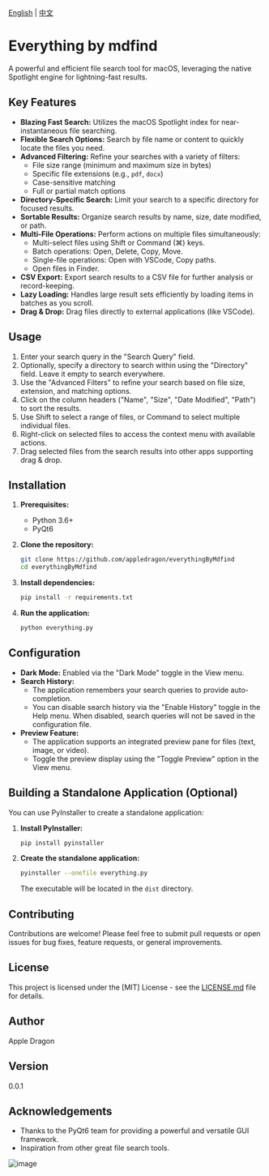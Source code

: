 [English](README.md) | [中文](README_CN.md)

# Everything by mdfind

A powerful and efficient file search tool for macOS, leveraging the native Spotlight engine for lightning-fast results.

## Key Features

*   **Blazing Fast Search:** Utilizes the macOS Spotlight index for near-instantaneous file searching.
*   **Flexible Search Options:** Search by file name or content to quickly locate the files you need.
*   **Advanced Filtering:** Refine your searches with a variety of filters:
    *   File size range (minimum and maximum size in bytes)
    *   Specific file extensions (e.g., `pdf`, `docx`)
    *   Case-sensitive matching
    *   Full or partial match options
*   **Directory-Specific Search:** Limit your search to a specific directory for focused results.
*   **Sortable Results:** Organize search results by name, size, date modified, or path.
*   **Multi-File Operations:** Perform actions on multiple files simultaneously:
    *   Multi-select files using Shift or Command (⌘) keys.
    *   Batch operations: Open, Delete, Copy, Move.
    *   Single-file operations: Open with VSCode, Copy paths.
    *   Open files in Finder.
*   **CSV Export:** Export search results to a CSV file for further analysis or record-keeping.
*   **Lazy Loading:** Handles large result sets efficiently by loading items in batches as you scroll.
*   **Drag & Drop:** Drag files directly to external applications (like VSCode).

## Usage

1.  Enter your search query in the "Search Query" field.
2.  Optionally, specify a directory to search within using the "Directory" field. Leave it empty to search everywhere.
3.  Use the "Advanced Filters" to refine your search based on file size, extension, and matching options.
4.  Click on the column headers ("Name", "Size", "Date Modified", "Path") to sort the results.
5.  Use Shift to select a range of files, or Command to select multiple individual files.
6.  Right-click on selected files to access the context menu with available actions.
7.  Drag selected files from the search results into other apps supporting drag & drop.

## Installation

1.  **Prerequisites:**
    *   Python 3.6+
    *   PyQt6

2.  **Clone the repository:**

    ```bash
    git clone https://github.com/appledragon/everythingByMdfind
    cd everythingByMdfind
    ```

3.  **Install dependencies:**

    ```bash
    pip install -r requirements.txt
    ```

4.  **Run the application:**

    ```bash
    python everything.py
    ```

## Configuration

* **Dark Mode:** Enabled via the "Dark Mode" toggle in the View menu.
* **Search History:**  
  - The application remembers your search queries to provide auto-completion.  
  - You can disable search history via the "Enable History" toggle in the Help menu. When disabled, search queries will not be saved in the configuration file.
* **Preview Feature:**  
  - The application supports an integrated preview pane for files (text, image, or video).  
  - Toggle the preview display using the "Toggle Preview" option in the View menu.

## Building a Standalone Application (Optional)

You can use PyInstaller to create a standalone application:

1.  **Install PyInstaller:**

    ```bash
    pip install pyinstaller
    ```

2.  **Create the standalone application:**

    ```bash
    pyinstaller --onefile everything.py
    ```

    The executable will be located in the `dist` directory.

## Contributing

Contributions are welcome! Please feel free to submit pull requests or open issues for bug fixes, feature requests, or general improvements.

## License

This project is licensed under the [MIT] License - see the [LICENSE.md](LICENSE.md) file for details.

## Author

Apple Dragon

## Version

0.0.1

## Acknowledgements

*   Thanks to the PyQt6 team for providing a powerful and versatile GUI framework.
*   Inspiration from other great file search tools.



![image](https://github.com/user-attachments/assets/2b372510-ece7-44b6-ab4e-5a1898318517)

